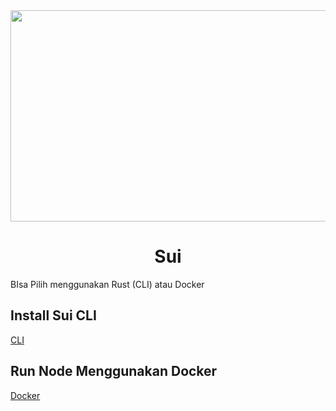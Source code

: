 <div id="header" align="center">
  <img src="https://media.giphy.com/media/aXE4aGVPDs1pGcm0y4/giphy.gif" height="338" width="600"/>
</div>

<h1 align="center">Sui</h1>



BIsa Pilih menggunakan Rust (CLI) atau Docker



## Install Sui CLI
[CLI](https://github.com/Megumiiiiii/Suiiiiiiiiiiiiii/blob/main/Install%20Sui%20CLI.md)


## Run Node Menggunakan Docker

[Docker](https://github.com/Megumiiiiii/Suiiiiiiiiiiiiii/blob/main/Node%20Sui%20Docker.md)
